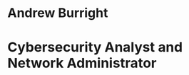 <h1>Andrew Burright
  <br/> <h2 style="font-size:30">Cybersecurity Analyst and Network Administrator</h2>
</h1>
